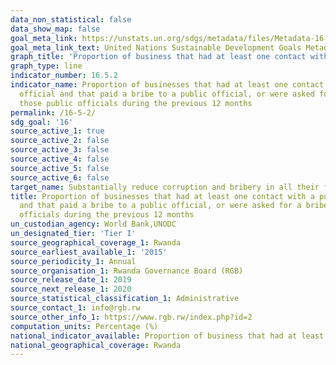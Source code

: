 ```yaml
---
data_non_statistical: false
data_show_map: false
goal_meta_link: https://unstats.un.org/sdgs/metadata/files/Metadata-16-05-02.pdf
goal_meta_link_text: United Nations Sustainable Development Goals Metadata (pdf 1361kB)
graph_title: 'Proportion of business that had at least one contact with a public official and that  paid a bribe to a public official, or were asked for a bribe by those public officials, during the previous 12 months'
graph_type: line
indicator_number: 16.5.2
indicator_name: Proportion of businesses that had at least one contact with a public
  official and that paid a bribe to a public official, or were asked for a bribe by
  those public officials during the previous 12 months
permalink: /16-5-2/
sdg_goal: '16'
source_active_1: true
source_active_2: false
source_active_3: false
source_active_4: false
source_active_5: false
source_active_6: false
target_name: Substantially reduce corruption and bribery in all their forms
title: Proportion of businesses that had at least one contact with a public official
  and that paid a bribe to a public official, or were asked for a bribe by those public
  officials during the previous 12 months
un_custodian_agency: World Bank,UNODC
un_designated_tier: 'Tier I'
source_geographical_coverage_1: Rwanda
source_earliest_available_1: '2015'
source_periodicity_1: Annual
source_organisation_1: Rwanda Governance Board (RGB)
source_release_date_1: 2019
source_next_release_1: 2020
source_statistical_classification_1: Administrative
source_contact_1: info@rgb.rw
source_other_info_1: https://www.rgb.rw/index.php?id=2
computation_units: Percentage (%)
national_indicator_available: Proportion of business that had at least one contact with a public official and that  paid a bribe to a public official, or were asked for a bribe by those public officials, during the previous 12 months
national_geographical_coverage: Rwanda
---
```

